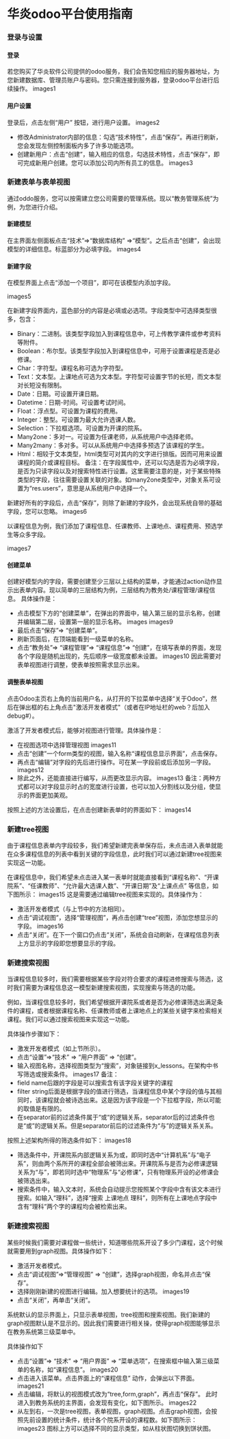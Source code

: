 # 华炎odoo平台使用指南

### 登录与设置
#### 登录
若您购买了华炎软件公司提供的odoo服务，我们会告知您相应的服务器地址，为您新建数据库、管理员账户与密码。您只需连接到服务器，登录odoo平台进行后续操作。
images1

#### 用户设置
登录后，点击左侧“用户” 按钮，进行用户设置。
images2
- 修改Administrator内部的信息：勾选“技术特性”，点击“保存”。再进行刷新，您会发现左侧控制面板内多了许多功能选项。
- 创建新用户：点击“创建”，输入相应的信息，勾选技术特性，点击“保存”，即可完成新用户创建。您可以添加公司内所有员工的信息。
images3
### 新建表单与表单视图
通过oddo服务，您可以按需建立您公司需要的管理系统。现以“教务管理系统”为例，为您进行介绍。
#### 新建模型
在主界面左侧面板点击“技术”=>“数据库结构” =>“模型”。之后点击“创建”，会出现模型的详细信息。标蓝部分为必填字段。
images4

#### 新建字段
在模型界面上点击“添加一个项目”，即可在该模型内添加字段。

images5

在新建字段界面内，蓝色部分的内容是必填或必选项。字段类型中可选择类型很多，包含：
- Binary：二进制。该类型字段加入到课程信息中，可上传教学课件或参考资料等附件。
- Boolean：布尔型。该类型字段加入到课程信息中，可用于设置课程是否是必修课。
- Char：字符型。课程名称可选为字符型。
- Text：文本型。上课地点可选为文本型。字符型可设置字节的长短，而文本型对长短没有限制。
- Date：日期。可设置开课日期。
- Datetime：日期-时间。可设置考试时间。
- Float：浮点型。可设置为课程的费用。
- Integer：整型。可设置为最大允许选课人数。
- Selection：下拉框选项。可设置为开课的院系。
- Many2one：多对一。可设置为任课老师，从系统用户中选择老师。
- Many2many：多对多。可以从系统用户中选择多预选了该课程的学生。
- Html：相较于文本类型，html类型可对其内的文字进行排版。因而可用来设置课程的简介或课程目标。
备注：在字段属性中，还可以勾选是否为必填字段，是否为只读字段以及对搜索特性进行设置。这里需要注意的是，对于某些特殊类型的字段，往往需要设置关联的对象。如many2one类型中，对象关系可设置为“res.users”，意思是从系统用户中选择一个。

新建好所有的字段后，点击“保存”，则除了新建的字段外，会出现系统自带的基础字段，您可以忽略。
images6

以课程信息为例，我们添加了课程信息、任课教师、上课地点、课程费用、预选学生等众多字段。

images7



#### 创建菜单
创建好模型内的字段，需要创建至少三层以上结构的菜单，才能通过action动作显示出表单内容。现以简单的三层结构为例，三层结构为教务处/课程管理/课程信息。
具体操作是：
- 点击模型下方的“创建菜单”，在弹出的界面中，输入第三层的显示名称，创建并编辑第二层，设置第一层的显示名称。
images 
images9 
- 最后点击“保存”=> “创建菜单”。
- 刷新页面后，在顶端能看到一级菜单的名称。
- 点击“教务处”=> “课程管理”=> “课程信息”=> “创建”，在填写表单的界面，发现各个字段是随机出现的，先后顺序一级宽度都未设置。
images10
因此需要对表单视图进行调整，使表单按照需求显示出来。

#### 调整表单视图
点击Odoo主页右上角的当前用户名，从打开的下拉菜单中选择“关于Odoo”，然后在弹出框的右上角点击"激活开发者模式"（或者在IP地址栏的web？后加入debug#）。

激活了开发者模式后，能够对视图进行管理。具体操作是：
- 在视图选项中选择管理视图
images11
- 点击“创建”一个form类型的视图，输入名称“课程信息显示界面”，点击保存。
- 再点击“编辑”对字段的先后进行操作。可在某一字段前或后添加另一字段。
images12
- 除此之外，还能直接进行编写，从而更改显示内容。
images13
备注：两种方式都可以对字段显示时占的宽度进行设置，也可以加入分割线以及分组，使显示的界面更加美观。

按照上述的方法设置后，在点击创建新表单时的界面如下：
images14


### 新建tree视图
由于课程信息表单内字段较多，我们希望新建完表单保存后，未点击进入表单就能在众多课程信息的列表中看到关键的字段信息，此时我们可以通过新建tree视图来实现这一功能。

在课程信息中，我们希望未点击进入某一表单时就能直接看到“课程名称”、“开课院系”、“任课教师”、“允许最大选课人数”、“开课日期”及“上课点点” 等信息，如下图所示：
images15
这是需要通过编辑tree视图来实现的。具体操作为：
- 激活开发者模式（与上节中的方法相同）。
- 点击“调试视图”，选择“管理视图”，再点击创建“tree”视图，添加您想显示的字段。
images16
- 点击“关闭”。在下一个窗口仍点击“关闭”，系统会自动刷新，在课程信息列表上方显示的字段即您想要显示的字段。
### 新建搜索视图
当课程信息较多时，我们需要根据某些字段对符合要求的课程进修搜索与筛选，这时我们需要为课程信息这一模型新建搜索视图，实现搜索与筛选的功能。

例如，当课程信息较多时，我们希望根据开课院系或者是否为必修课筛选出满足条件的课程，或者根据课程名称、任课教师或者上课地点上的某些关键字来检索相关课程。我们可以通过搜索视图来实现这一功能。

具体操作步骤如下：
- 激发开发者模式（如上节所示）。
- 点击“设置”=>“技术” => “用户界面” => “创建”。
- 输入视图名称，选择视图类型为“搜索”，对象链接到x_lessons。在架构中书写筛选或搜索条件。
images17
备注：
- field name后跟的字段是可以搜索含有该字段关键字的课程
- filter string后面是根据字段的值进行筛选，当课程信息中某个字段的值与其相同时，该课程就会被诗选出来。这是因为该字段是一个下拉框字段，所以可能的取值是有限的。
- 在separator前的过滤条件属于“或“的逻辑关系，separator后的过滤条件也是“或”的逻辑关系。但是separator前后的过滤条件为“与”的逻辑关系关系。

按照上述架构所得的筛选条件如下：
images18
- 筛选条件中，开课院系内部逻辑关系为或，即同时选中“计算机系”与“电子系”，则由两个系所开的课程全部会被筛出来。开课院系与是否为必修课逻辑关系为“与”，即若同时选中“物理系”与“必修课”，只有物理系开设的必修课会被筛选出来。
- 搜索条件中，输入文本时，系统会自动提示您按照某个字段中含有该文本进行搜索。如输入“理科”，选择“搜索 上课地点 理科”，则所有在上课地点字段中含有“理科”两个字的课程均会被检索出来。



### 新建搜索视图
某些时候我们需要对课程做一些统计，知道哪些院系开设了多少门课程，这个时候就需要用到graph视图。具体操作如下：
- 激活开发者模式。
- 点击“调试视图”=>“管理视图” => “创建”，选择graph视图，命名并点击“保存”。
- 选择刚刚新建的视图进行编辑。加入想要统计的选项。
images19
- 点击“关闭”，再单击“关闭”。

系统默认的显示界面上，只显示表单视图，tree视图和搜索视图。我们新建的graph视图默认是不显示的。因此我们需要进行相关操，使得graph视图能够显示在教务系统第三级菜单中。

具体操作如下
- 点击“设置”=> “技术” => “用户界面” => “菜单选项”，在搜索框中输入第三级菜单的名称，如“课程信息”。
images20
- 点击进入该菜单。点击界面上的“课程信息” 动作，会弹出以下界面。
images21
- 点击编辑，将默认的视图模式改为“tree,form,graph”，再点击“保存”。
此时进入到教务系统的主界面，会发现有变化，如下图所示。
images22
- 从左到右，一次是tree视图，表单视图，graph视图。点击graph视图，会按照先前设置的统计条件，统计各个院系开设的课程数。如下图所示：
images23
图标上方可以选择不同的显示类型，如从柱状图切换到饼状图。
